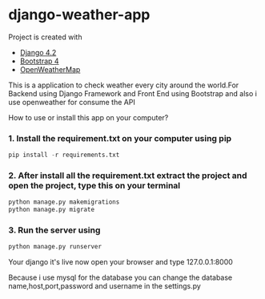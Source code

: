 # django-weather-app

Project is created with
* [Django 4.2](https://docs.djangoproject.com/en/4.2/)
* [Bootstrap 4](https://getbootstrap.com/)
* [OpenWeatherMap](https://openweathermap.org/)

This is a application to check weather every city around the world.For Backend using Django Framework and Front End using Bootstrap and also i use openweather for consume the API


How to use or install this app on your computer?
### 1. Install the requirement.txt on your computer using pip

```python
pip install -r requirements.txt
```

### 2.  After install all the requirement.txt extract the project and open the project, type this on your terminal 
```python
python manage.py makemigrations
python manage.py migrate
```

### 3. Run the server using 
```python
python manage.py runserver
```

Your django it's live now open your browser and type 127.0.0.1:8000


Because i use mysql for the database you can change the database name,host,port,password and username in the settings.py

